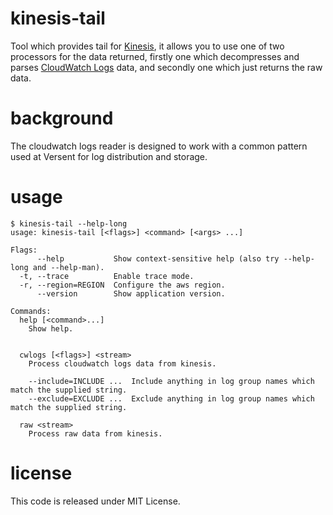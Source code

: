 # kinesis-tail

Tool which provides tail for [Kinesis](https://aws.amazon.com/kinesis/streams/), it allows you to use one of two processors for the data returned, firstly one which decompresses and parses [CloudWatch Logs](http://docs.aws.amazon.com/AmazonCloudWatch/latest/logs/WhatIsCloudWatchLogs.html) data, and secondly one which just returns the raw data.

# background

The cloudwatch logs reader is designed to work with a common pattern used at Versent for log distribution and storage.

# usage

```
$ kinesis-tail --help-long
usage: kinesis-tail [<flags>] <command> [<args> ...]

Flags:
      --help           Show context-sensitive help (also try --help-long and --help-man).
  -t, --trace          Enable trace mode.
  -r, --region=REGION  Configure the aws region.
      --version        Show application version.

Commands:
  help [<command>...]
    Show help.


  cwlogs [<flags>] <stream>
    Process cloudwatch logs data from kinesis.

    --include=INCLUDE ...  Include anything in log group names which match the supplied string.
    --exclude=EXCLUDE ...  Exclude anything in log group names which match the supplied string.

  raw <stream>
    Process raw data from kinesis.

```

# license

This code is released under MIT License.

